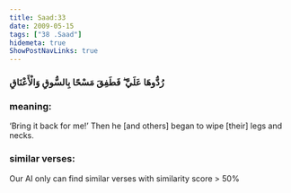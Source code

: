 ```yaml
---
title: Saad:33
date: 2009-05-15
tags: ["38 .Saad"]
hidemeta: true 
ShowPostNavLinks: true 
---
```

### رُدُّوهَا عَلَيَّ ۖ فَطَفِقَ مَسْحًا بِالسُّوقِ وَالْأَعْنَاقِ
### meaning: 
‘Bring it back for me!’ Then he [and others] began to wipe [their] legs and necks.
### similar verses: 

Our AI only can find similar verses with similarity score > 50% 




